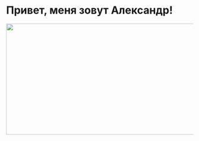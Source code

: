 # Привет, меня зовут Александр!

<div align="center">
  <img height="300" width="600" src="https://assets.pinterest.com/ext/embed.html?id=835980749616597837"/>
</div>

<!--
**Aleksandeeer/Aleksandeeer** is a ✨ _special_ ✨ repository because its `README.md` (this file) appears on your GitHub profile.

Here are some ideas to get you started:

- 🔭 I’m currently working on ...
- 🌱 I’m currently learning ...
- 👯 I’m looking to collaborate on ...
- 🤔 I’m looking for help with ...
- 💬 Ask me about ...
- 📫 How to reach me: ...
- 😄 Pronouns: ...
- ⚡ Fun fact: ...
-->
